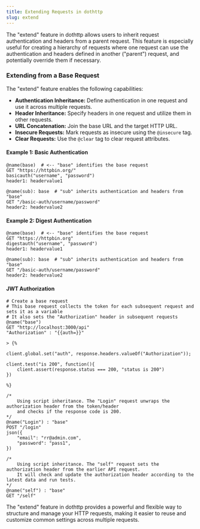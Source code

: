 ```yaml
---
title: Extending Requests in dothttp
slug: extend
---
```


The "extend" feature in dothttp allows users to inherit request authentication and headers from a parent request. This feature is especially useful for creating a hierarchy of requests where one request can use the authentication and headers defined in another ("parent") request, and potentially override them if necessary.

### Extending from a Base Request
The "extend" feature enables the following capabilities:

- **Authentication Inheritance:** Define authentication in one request and use it across multiple requests.
- **Header Inheritance:** Specify headers in one request and utilize them in other requests.
- **URL Concatenation:** Join the base URL and the target HTTP URL.
- **Insecure Requests:** Mark requests as insecure using the `@insecure` tag.
- **Clear Requests:** Use the `@clear` tag to clear request attributes.
<!-- - **Script Inclusion:** Easily incorporate scripts to run default tests. -->

#### Example 1: Basic Authentication
```http
@name(base)  # <-- "base" identifies the base request
GET "https://httpbin.org/"
basicauth("username", "password")
header1: headervalue1

@name(sub): base  # "sub" inherits authentication and headers from "base"
GET "/basic-auth/username/password"
header2: headervalue2
```

#### Example 2: Digest Authentication
```http
@name(base)  # <-- "base" identifies the base request
GET "https://httpbin.org"
digestauth("username", "password")
header1: headervalue1

@name(sub): base  # "sub" inherits authentication and headers from "base"
GET "/basic-auth/username/password"
header2: headervalue2
```

#### JWT Authorization
```http
# Create a base request
# This base request collects the token for each subsequent request and sets it as a variable
# It also sets the "Authorization" header in subsequent requests
@name("base")
GET "http://localhost:3000/api"
"Authorization" : "{{auth=}}"

> {%

client.global.set("auth", response.headers.valueOf("Authorization"));

client.test("is 200", function(){
    client.assert(response.status === 200, "status is 200")
})

%}

/*
    Using script inheritance. The "Login" request unwraps the authorization header from the token/header
    and checks if the response code is 200.
*/
@name("Login") : "base"
POST "/login"
json({
	"email": "rr@admin.com",
	"password": "pass1",
})

/*
    Using script inheritance. The "self" request sets the authorization header from the earlier API request.
    It will check and update the authorization header according to the latest data and run tests.
*/
@name("self") : "base"
GET "/self"
```

The "extend" feature in dothttp provides a powerful and flexible way to structure and manage your HTTP requests, making it easier to reuse and customize common settings across multiple requests.